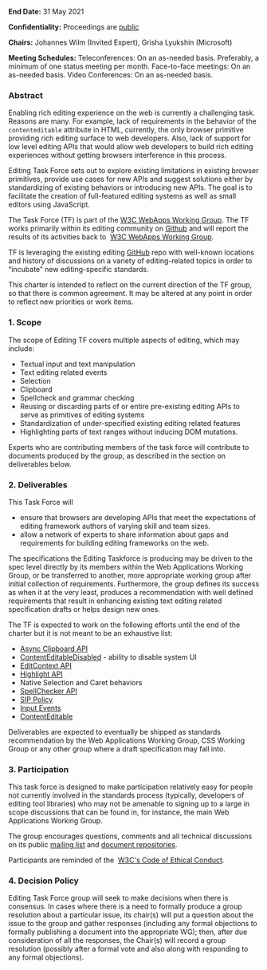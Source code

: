 **End Date:** 31 May 2021 

**Confidentiality:** Proceedings are [public](https://www.w3.org/2005/10/Process-20051014/comm.html#confidentiality-levels) 

**Chairs:** Johannes Wilm (Invited Expert), Grisha Lyukshin (Microsoft)

**Meeting Schedules:** Teleconferences: On an as-needed basis. Preferably, a minimum of one status meeting per month. Face-to-face meetings: On an as-needed basis. Video Conferences: On an as-needed basis. 

### Abstract

Enabling rich editing experience on the web is currently a challenging task. Reasons are many. For example, lack of requirements in the behavior of the `contenteditable` attribute in HTML, currently, the only browser primitive providing rich editing surface to web developers. Also, lack of support for low level editing APIs that would allow web developers to build rich editing experiences without getting browsers interference in this process. 

Editing Task Force sets out to explore existing limitations in existing browser primitives, provide use cases for new APIs and suggest solutions either by standardizing of existing behaviors or introducing new APIs. The goal is to facilitate the creation of full-featured editing systems as well as small editors using JavaScript. 

The Task Force (TF) is part of the [W3C WebApps Working Group](https://w3c.github.io/webappswg/). The TF works primarily within its editing community on [Github](https://github.com/w3c/editing) and will report the results of its activities back to  [W3C WebApps Working Group](https://w3c.github.io/webappswg/).

TF is leveraging the existing editing [GitHub](https://github.com/w3c/editing) repo with well-known locations and history of discussions on a variety of editing-related topics in order to “incubate” new editing-specific standards.

This charter is intended to reflect on the current direction of the TF group, so that there is common agreement. It may be altered at any point in order to reflect new priorities or work items. 

### 1. Scope

The scope of Editing TF covers multiple aspects of editing, which may  include:

- Textual input and text manipulation 
- Text editing related events 
- Selection 
- Clipboard 
- Spellcheck and grammar checking 
- Reusing or discarding parts of or entire pre-existing editing APIs to serve as primitives of editing systems 
- Standardization of under-specified existing editing related features 
- Highlighting parts of text ranges without inducing DOM mutations. 

Experts who are contributing members of the task force will contribute to documents produced by the group, as described in the section on deliverables below. 

### 2. Deliverables

This Task Force will

- ensure that browsers are developing APIs that meet the expectations of editing framework authors of varying skill and team sizes.   
- allow a network of experts to share information about gaps and requirements for building editing frameworks on the web.  

The specifications the Editing Taskforce is producing may be driven to the spec level directly by its members within the Web Applications Working Group, or be transferred to another, more appropriate working group after initial collection of requirements. Furthermore, the group defines its success as when it at the very least, produces a recommendation with well defined requirements that result in enhancing existing text editing related specification drafts or helps design new ones.

The TF is expected to work on the following efforts until the end of the charter but it is not meant to be an exhaustive list:

- [Async Clipboard API](https://bugs.chromium.org/p/chromium/issues/detail?id=931839) 
- [ContentEditableDisabled](http://w3c.github.io/editing/contentEditableDisabled.html) - ability to disable system UI 
- [EditContext API](https://github.com/MicrosoftEdge/MSEdgeExplainers/blob/master/EditContext/explainer.md) 
- [Highlight API](https://github.com/MicrosoftEdge/MSEdgeExplainers/blob/master/highlight/explainer.md) 
- Native Selection and Caret behaviors 
- [SpellChecker API](https://github.com/w3c/editing/issues/166) 
- [SIP Policy](https://github.com/whatwg/html/issues/4876) 
- [Input Events](https://www.w3.org/TR/input-events-1/) 
- [ContentEditable](https://w3c.github.io/contentEditable/) 

Deliverables are expected to eventually be shipped as standards recommendation by the Web Applications Working Group, CSS Working Group or any other group where a draft specification may fall into.

### 3. Participation

This task force is designed to make participation relatively easy for people not currently involved in the standards process (typically, developers of editing tool libraries) who may not be amenable to signing up to a large in scope discussions that can be found in, for instance, the main Web Applications Working Group.

The group encourages questions, comments and all technical discussions on its public [mailing list](https://lists.w3.org/Archives/Public/public-editing-tf/) and [document repositories](https://github.com/w3c/editing).

Participants are reminded of the  [W3C's Code of Ethical Conduct](https://www.w3.org/Consortium/cepc/).

### 4. Decision Policy

Editing Task Force group will seek to make decisions when there is consensus. In cases where there is a need to formally produce a group resolution about a particular issue, its chair(s) will put a question about the issue to the group and gather responses (including any formal objections to formally publishing a document into the appropriate WG); then, after due consideration of all the responses, the Chair(s) will record a group resolution (possibly after a formal vote and also along with responding to any formal objections).
